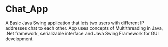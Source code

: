 # Chat_App
A Basic Java Swing application that lets two users with different IP addresses chat to each other.
App uses concepts of Multithreading in Java, .Net framework, serializable interface and Java Swing Framework for GUI development.
